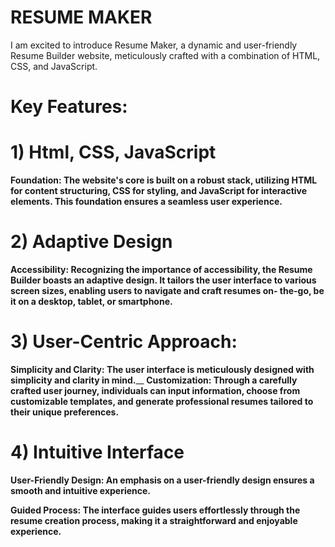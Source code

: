 # RESUME MAKER

I am excited to introduce Resume Maker, a dynamic and user-friendly Resume Builder website, meticulously crafted with a combination of HTML, CSS, and JavaScript.

# Key Features:

# 1) Html, CSS, JavaScript
   __Foundation: The website's core is built on a robust stack, utilizing HTML for content structuring, CSS for styling, and JavaScript for interactive elements. This foundation ensures a seamless user experience.__

# 2) Adaptive Design
   __Accessibility: Recognizing the importance of accessibility, the Resume Builder boasts an adaptive design. It tailors the user interface to various screen sizes, enabling users to navigate and craft resumes on- 
   the-go, be it on a desktop, tablet, or smartphone.__
# 3)  User-Centric Approach:
__Simplicity and Clarity: The user interface is meticulously designed with simplicity and clarity in mind.____
__Customization: Through a carefully crafted user journey, individuals can input information, choose from customizable templates, and generate professional resumes tailored to their unique preferences.__

# 4) Intuitive Interface
   __User-Friendly Design: An emphasis on a user-friendly design ensures a smooth and intuitive experience.__
   
   __Guided Process: The interface guides users effortlessly through the resume creation process, making it a straightforward and enjoyable experience.__

